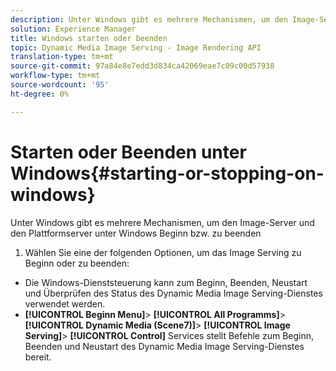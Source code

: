 ```yaml
---
description: Unter Windows gibt es mehrere Mechanismen, um den Image-Server und den Plattformserver unter Windows Beginn bzw. zu beenden
solution: Experience Manager
title: Windows starten oder beenden
topic: Dynamic Media Image Serving - Image Rendering API
translation-type: tm+mt
source-git-commit: 97a84e8e7edd3d834ca42069eae7c09c00d57938
workflow-type: tm+mt
source-wordcount: '95'
ht-degree: 0%

---
```



# Starten oder Beenden unter Windows{#starting-or-stopping-on-windows}

Unter Windows gibt es mehrere Mechanismen, um den Image-Server und den Plattformserver unter Windows Beginn bzw. zu beenden

1. Wählen Sie eine der folgenden Optionen, um das Image Serving zu Beginn oder zu beenden:

* Die Windows-Dienststeuerung kann zum Beginn, Beenden, Neustart und Überprüfen des Status des Dynamic Media Image Serving-Dienstes verwendet werden.
* **[!UICONTROL Beginn Menu]**>  **[!UICONTROL All Programms]**>  **[!UICONTROL Dynamic Media (Scene7)]**>  **[!UICONTROL Image Serving]**>  **[!UICONTROL Control]** Services stellt Befehle zum Beginn, Beenden und Neustart des Dynamic Media Image Serving-Dienstes bereit.

